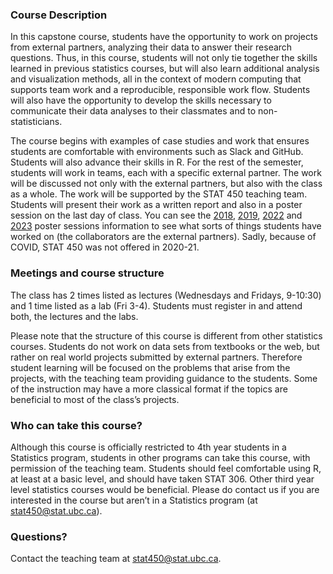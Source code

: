 ### Course Description

In this capstone course, students have the opportunity to work on projects from external partners, analyzing
their data to answer their research questions. Thus, in this course, students will not only tie together the
skills learned in previous statistics courses, but will also learn additional analysis and visualization
methods, all in the context of modern computing that supports team work and a reproducible, responsible work
flow. Students will also have the opportunity to develop the skills necessary to communicate their data
analyses to their classmates and to non-statisticians.

The course begins with examples of case studies and work that ensures students are comfortable with
environments such as Slack and GitHub. Students will also advance their skills in R. For the rest of the semester, students will work in teams, each with a specific external partner. The work will be discussed not only with the external partners, but also with the class as a whole. The work will be supported by the STAT 450 teaching team. Students will present their work as a written report and also in a poster session on the last day of class. You can see the [2018](https://www.stat.ubc.ca/poster-session-stat-450-stat-550), [2019](https://www.stat.ubc.ca/poster-session-stat-450-stat-550-0), [2022](https://www.stat.ubc.ca/poster-session-stat-450) and [2023](https://www.stat.ubc.ca/poster-session-stat-450-1) poster sessions information to see what sorts of things students have worked on (the collaborators are the external partners). Sadly, because of COVID, STAT 450 was not offered in 2020-21.

### Meetings and course structure

The class has 2 times listed as lectures (Wednesdays and Fridays, 9-10:30) and 1 time listed as a lab (Fri 3-4). Students must register in and attend both, the lectures and the labs.

Please note that the structure of this course is different from other statistics courses. Students do not work on data sets from textbooks or the web, but rather on real world projects submitted by external partners. Therefore student learning will be focused on the problems that arise from the projects, with the teaching team providing guidance to the students. Some of the instruction may have a more classical format if the topics are beneficial to most of the class’s projects.

### Who can take this course?

Although this course is officially restricted to 4th year students in a Statistics program, students in other programs can take this course, with permission of the teaching team. Students should feel comfortable using R, at least at a basic level, and should have taken STAT 306. Other third year level statistics courses would be beneficial. Please do contact us if you are interested in the course but aren’t in a Statistics program (at <a href="mailto:stat450@stat.ubc.ca">stat450@stat.ubc.ca</a>).


### Questions?

Contact the teaching team at <a href="mailto:stat450@stat.ubc.ca">stat450@stat.ubc.ca</a>.
